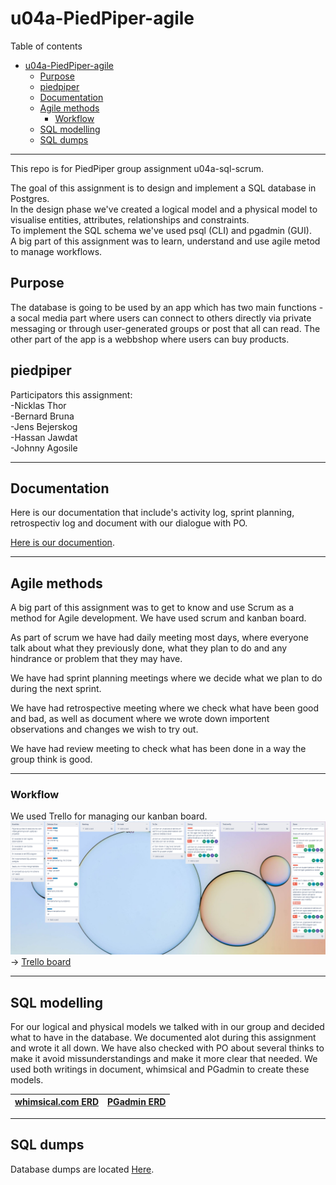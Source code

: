 # u04a-PiedPiper-agile 

Table of contents  

- [u04a-PiedPiper-agile](#u04a-piedpiper-agile)
  - [Purpose](#purpose)
  - [piedpiper](#piedpiper)
  - [Documentation](#documentation)
  - [Agile methods](#agile-methods)
    - [Workflow](#workflow)
  - [SQL modelling](#sql-modelling)
  - [SQL dumps](#sql-dumps)

___

This repo is for PiedPiper group assignment u04a-sql-scrum.  
  
The goal of this assignment is to design and implement a SQL database in Postgres.  
In the design phase we've created a logical model and a physical model to visualise entities, attributes, relationships and constraints.  
To implement the SQL schema we've used psql (CLI) and pgadmin (GUI).  
A big part of this assignment was to learn, understand and use agile metod to manage workflows.  

## Purpose  

The database is going to be used by an app which has two main functions - a socal media part where users can connect to others directly via private messaging or through user-generated groups or post that all can read. The other part of the app is a webbshop where users can buy products.

## piedpiper 

Participators this assignment:  
-Nicklas Thor\
-Bernard Bruna\
-Jens Bejerskog\
-Hassan Jawdat\
-Johnny Agosile

___

## Documentation  

Here is our documentation that include's activity log, sprint planning, retrospectiv log and document with our dialogue with PO.

[Here is our documention](u04a_Agile-DB_DOE21_Chas_Academy_Grupp_PiedPiper.pdf).

___

## Agile methods  

A big part of this assignment was to get to know and use Scrum as a method for Agile development. We have used scrum and kanban board. 

As part of scrum we have had daily meeting most days, where everyone talk about what they previously done, what they plan to do and any hindrance or problem that they may have. 

We have had sprint planning meetings where we decide what we plan to do during the next sprint.

We have had retrospective meeting where we check what have been good and bad, as well as document where we wrote down importent observations and changes we wish to try out.

We have had review meeting to check what has been done in a way the group think is good.

___

### Workflow  

We used Trello for managing our kanban board.  
![Screenshot of our Trello board](trello.PNG)  
&rarr; [Trello board](https://trello.com/b/QheWWuGd/teamprojekt1)  

___

## SQL modelling  

For our logical and physical models we talked with in our group and decided what to have in the database. We documented alot during this assignment and wrote it all down. We have also checked with PO about several thinks to make it avoid missunderstandings and make it more clear that needed. We used both writings in document, whimsical and PGadmin to create these models.
  

|[whimsical.com ERD](whimsical_ERD.PNG)|[PGadmin ERD](PGadmin_ERD.PNG)|
|---|---|


___

## SQL dumps  

Database dumps are located [Here](Schema_piedpiper_backup_v2.sql).


